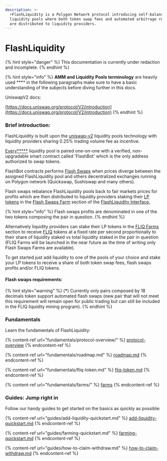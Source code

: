 ```yaml
---
description: >-
  ⚡FlashLiquidity is a Polygon Network protocol introducing self-balancing
  liquidity pools where both token swap fees and automated arbitrage revenues
  are distributed to liquidity providers.
---
```


# FlashLiquidity

{% hint style="danger" %}
This documentation is currently under redaction and incomplete.
{% endhint %}

{% hint style="info" %}
**AMM and Liquidity Pools terminology** are heavily used **** in the following paragraphs make sure to have a basic understanding of the subjects before diving further in this docs.

UniswapV2 docs:

[https://docs.uniswap.org/protocol/V2/introduction](https://docs.uniswap.org/protocol/V2/introduction)
{% endhint %}

### Brief introduction:

FlashLiquidity is built upon the [uniswap-v2](https://github.com/Uniswap/v2-core) liquidity pools technology with liquidity providers sharing 0.25% trading volume fee as incentive.

[Every**\***](./#requirements) liquidity pool is paired one-on-one with a verified, non-upgradable smart contract called 'FlashBot' which is the only address authorized to swap tokens.

FlashBot contracts performs [Flash Swaps](https://docs.uniswap.org/protocol/V2/guides/smart-contract-integration/using-flash-swaps) when prices diverge between the assigned FlashLiquidity pool and others decentralized exchanges running on Polygon network (Quickswap, Sushiswap and many others).

Flash swaps rebalance FlashLiquidity pools back to fair markets prices for profits which are then distributed to liquidity providers staking their [LP tokens](https://coinmarketcap.com/alexandria/glossary/liquidity-provider-tokens-lp-tokens) in the [Flash Swaps Farm](https://www.flashliquidity.finance/#/farm/flashswap) section of the [FlashLiquidity Interface](https://www.flashliquidity.finance/#/farm/flashswap)[.](https://www.flashliquidity.finance)

{% hint style="info" %}
Flash swaps profits are denominated in one of the two tokens composing the pair in question.
{% endhint %}

Alternatively liquidity providers can stake their LP tokens in the [FLIQ Farms ](fundamentals/farms/fliq-farms.md)section to receive [FLIQ](fundamentals/fliq-token.md) tokens at a fixed rate per second proportionally to their share of liquidity staked vs total liquidity staked in the pair in question (FLIQ Farms will be launched in the near future as the time of writing only Flash Swaps Farms are available).&#x20;

To get started just add liquidity to one of the pools of your choice and stake your LP tokens to receive a share of both token swap fees, flash swaps profits and/or FLIQ tokens.

#### Flash swaps requirements: <a href="#requirements" id="requirements"></a>

{% hint style="warning" %}
(**\***) Currently only pairs composed by 18 decimals token support automated flash swaps (new pair that will not meet this requirement will remain open for public trading but can still be included in the FLIQ liquidity mining program).
{% endhint %}

### Fundamentals

Learn the fundamentals of FlashLiquidity:

{% content-ref url="fundamentals/protocol-overview/" %}
[protocol-overview](fundamentals/protocol-overview/)
{% endcontent-ref %}

{% content-ref url="fundamentals/roadmap.md" %}
[roadmap.md](fundamentals/roadmap.md)
{% endcontent-ref %}

{% content-ref url="fundamentals/fliq-token.md" %}
[fliq-token.md](fundamentals/fliq-token.md)
{% endcontent-ref %}

{% content-ref url="fundamentals/farms/" %}
[farms](fundamentals/farms/)
{% endcontent-ref %}

### Guides: Jump right in

Follow our handy guides to get started on the basics as quickly as possible:

{% content-ref url="guides/add-liquidity-quickstart.md" %}
[add-liquidity-quickstart.md](guides/add-liquidity-quickstart.md)
{% endcontent-ref %}

{% content-ref url="guides/farming-quickstart.md" %}
[farming-quickstart.md](guides/farming-quickstart.md)
{% endcontent-ref %}

{% content-ref url="guides/how-to-claim-withdraw.md" %}
[how-to-claim-withdraw.md](guides/how-to-claim-withdraw.md)
{% endcontent-ref %}
